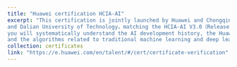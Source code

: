 ```yaml
---
title: "Huawei certification HCIA-AI"
excerpt: "This certification is jointly launched by Huawei and Chongqing University of Posts and Telecommunications, 
and Dalian University of Technology，matching the HCIA-AI V3.0（Released on September 17, 2020). Through this course, 
you will systematically understand the AI development history, the Huawei Ascend AI system, the full-stack all-scenario AI strategy，
and the algorithms related to traditional machine learning and deep learning; TensorFlow and MindSpore. <br/><img src='/images/certificates-3.png'>"
collection: certificates
link: "https://e.huawei.com/en/talent/#/cert/certificate-verification"
---
```


